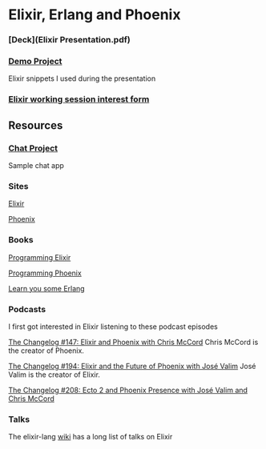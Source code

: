 # Elixir, Erlang and Phoenix

### [Deck](Elixir Presentation.pdf)

### [Demo Project](demo/lib)
Elixir snippets I used during the presentation

### [Elixir working session interest form](https://goo.gl/forms/cbF8EB4TKaEMBL4o2)

## Resources

### [Chat Project](phoenix_chat_example)
Sample chat app

### Sites
[Elixir](https://elixir-lang.org)

[Phoenix](http://www.phoenixframework.org)

### Books

[Programming Elixir](https://pragprog.com/book/elixir/programming-elixir)

[Programming Phoenix](https://pragprog.com/book/phoenix/programming-phoenix)

[Learn you some Erlang](http://learnyousomeerlang.com/content)

### Podcasts

I first got interested in Elixir listening to these podcast episodes

[The Changelog #147: Elixir and Phoenix with Chris McCord](https://changelog.com/podcast/147) Chris McCord is the creator of Phoenix.

[The Changelog #194: Elixir and the Future of Phoenix with José Valim](https://changelog.com/podcast/194) José Valim is the creator of Elixir. 

[The Changelog #208: Ecto 2 and Phoenix Presence with José Valim and Chris McCord](https://changelog.com/podcast/208)

### Talks

The elixir-lang [wiki](https://github.com/elixir-lang/elixir/wiki/Talks) has a long list of talks on Elixir
